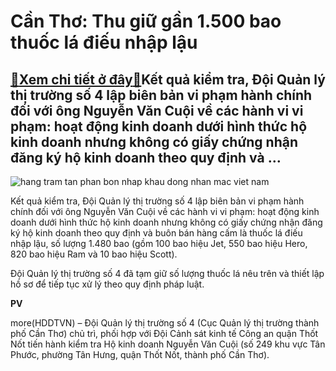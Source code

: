 Cần Thơ: Thu giữ gần 1.500 bao thuốc lá điếu nhập lậu
=====================================================

[:gift:Xem chi tiết ở đây:gift:](https://hddtvn.com/can-tho-thu-giu-gan-1-500-bao-thuoc-la-dieu-nhap-lau/)Kết quả kiểm tra, Đội Quản lý thị trường số 4 lập biên bản vi phạm hành chính đối với ông Nguyễn Văn Cuội về các hành vi vi phạm: hoạt động kinh doanh dưới hình thức hộ kinh doanh nhưng không có giấy chứng nhận đăng ký hộ kinh doanh theo quy định và …
-----------------------------------------------------------------------------------------------------------------------------------------------------------------------------------------------------------------------------------------------------------





![hang tram tan phan bon nhap khau dong nhan mac viet nam](https://haiquanonline.com.vn/stores/news_dataimages/hungnm/072020/15/16/in_article/2507_2007150952-21.png?rt=20200715162527 "Hàng trăm tấn phân bón nhập khẩu đóng nhãn mác Việt Nam")


 



Kết quả kiểm tra, Đội Quản lý thị trường số 4 lập biên bản vi phạm hành chính đối với ông Nguyễn Văn Cuội về các hành vi vi phạm: hoạt động kinh doanh dưới hình thức hộ kinh doanh nhưng không có giấy chứng nhận đăng ký hộ kinh doanh theo quy định và buôn bán hàng cấm là thuốc lá điếu nhập lậu, số lượng 1.480 bao (gồm 100 bao hiệu Jet, 550 bao hiệu Hero, 820 bao hiệu Ram và 10 bao hiệu Scott).


Đội Quản lý thị trường số 4 đã tạm giữ số lượng thuốc lá nêu trên và thiết lập hồ sơ để tiếp tục xử lý theo quy định pháp luật.




**PV**



more(HDDTVN) – Đội Quản lý thị trường số 4 (Cục Quản lý thị trường thành phố Cần Thơ) chủ trì, phối hợp với Đội Cảnh sát kinh tế Công an quận Thốt Nốt tiến hành kiểm tra Hộ kinh doanh Nguyễn Văn Cuội (số 249 khu vực Tân Phước, phường Tân Hưng, quận Thốt Nốt, thành phố Cần Thơ).

